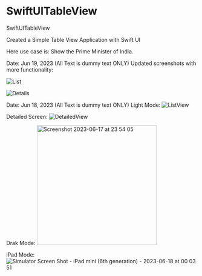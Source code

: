 # SwiftUITableView
SwiftUITableView

Created a Simple Table View Application with Swift UI

Here use case is: Show the Prime Minister of India. 

Date: Jun 19, 2023 (All Text is dummy text ONLY)
Updated screenshots with more functionality:

![List](https://github.com/pavan-kumar-arepu/SwiftUITableView/assets/13812858/98075d97-3a2d-4110-8ae0-190a296e70f7)

![Details](https://github.com/pavan-kumar-arepu/SwiftUITableView/assets/13812858/296f8acc-aa00-4088-a5ad-2e1c296b986a)


Date: Jun 18, 2023 (All Text is dummy text ONLY)
Light Mode: 
![ListView](https://github.com/pavan-kumar-arepu/SwiftUITableView/assets/13812858/d22fec11-22b6-4d91-ba80-5a313317bc33)

Detailed Screen: 
![DetailedView](https://github.com/pavan-kumar-arepu/SwiftUITableView/assets/13812858/f261e40d-b6c6-4720-b75c-10a9b00c0937)

Drak Mode: 
<img width="316" alt="Screenshot 2023-06-17 at 23 54 05" src="https://github.com/pavan-kumar-arepu/SwiftUITableView/assets/13812858/1241904b-684d-4ac6-ab2e-38973c48f0ce">

iPad Mode: 
![Simulator Screen Shot - iPad mini (6th generation) - 2023-06-18 at 00 03 51](https://github.com/pavan-kumar-arepu/SwiftUITableView/assets/13812858/b36d0261-f532-4db9-99f5-3cd6a27edd8f)


